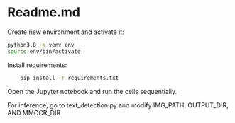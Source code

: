 # Readme.md

Create new environment and activate it:

```bash
python3.8 -m venv env
source env/bin/activate
```

Install requirements:

```bash
	pip install -r requirements.txt
```

Open the Jupyter notebook and run the cells sequentially.

For inference, go to text_detection.py and modify IMG_PATH, OUTPUT_DIR, AND MMOCR_DIR